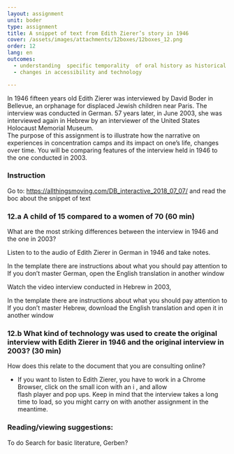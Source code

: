 ```yaml
---
layout: assignment
unit: boder
type: assignment
title: A snippet of text from Edith Zierer’s story in 1946  
cover: /assets/images/attachments/12boxes/12boxes_12.png
order: 12
lang: en
outcomes:
  - understanding  specific temporality  of oral history as historical source
  - changes in accessibility and technology 

---
```


In 1946 fifteen years old Edith Zierer was
interviewed by David Boder in Bellevue, an orphanage for
displaced Jewish children near Paris. The
interview was conducted in German. 57 years later, in June
2003, she was interviewed again in Hebrew by an interviewer
of the United States Holocaust Memorial Museum.  
The purpose of this assignment is to illustrate how the 
narrative on experiences in concentration
camps and its impact on one’s life, changes over time.
You will be comparing features of the interview held
in 1946 to the one conducted in 2003.

<!-- more -->

<!-- briefing-student -->
### Instruction
<!-- section-contents -->

Go to:
https://allthingsmoving.com/DB_interactive_2018_07_07/ and read the boc about the snippet of text

<!-- section --> 
### 12.a  A child of 15 compared to a women of 70 (60 min)
<!-- section-contents -->

What are the most striking differences between the interview in 1946 and the one in 2003?

Listen to to the audio of Edith Zierer in German in 1946 and take
notes.

In the template there are instructions about what you should pay
   attention to
If you don’t master German, open the English translation in another
    window

Watch the video interview conducted in Hebrew in 2003,

In the template there are instructions about what you should pay
   attention to
If you don’t master Hebrew, download the English translation and
   open it in  another window

<!-- section --> 
### 12.b  What kind of technology was used to create the original interview with Edith Zierer in 1946 and the original interview in 2003? (30 min) 
<!-- section-contents -->

How does this relate to the document that you are consulting online?

 *  If you want to listen to Edith Zierer, you have to work in a
 Chrome  Browser, click on the small icon with an i , and allow  
 flash player and pop ups. Keep in mind that the interview takes
 a long time to load, so you might carry on with another
 assignment in the meantime.

<!-- section --> 
### Reading/viewing  suggestions:
<!-- section-contents -->
To do Search for basic literature, Gerben? 

<!-- briefing-teacher -->


